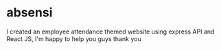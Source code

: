 # absensi
 I created an employee attendance themed website using express API and React JS, I'm happy to help you guys thank you
